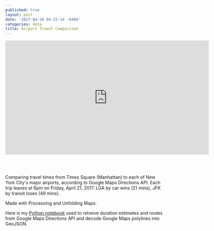 ```yaml
---
published: true
layout: post
date: '2017-04-20 04:15:14 -0400'
categories: data
title: Airport Travel Comparison
---
```

<iframe src="https://player.vimeo.com/video/214211168?title=0&byline=0&portrait=0" width="640" height="360" frameborder="0" webkitallowfullscreen mozallowfullscreen allowfullscreen></iframe>

<br><br>

Comparing travel times from Times Square (Manhattan) to each of New York City's major airports, according to Google Maps Directions API. Each trip leaves at 6pm on Friday, April 21, 2017. LGA by car wins (21 mins), JFK by transit loses (49 mins).

Made with Processing and Unfolding Maps.

Here is my [Python notebook](https://github.com/willgeary/AirportTravelTimes) used to retreive duration estimates and routes from Google Maps Directions API and decode Google Maps polylines into GeoJSON.

